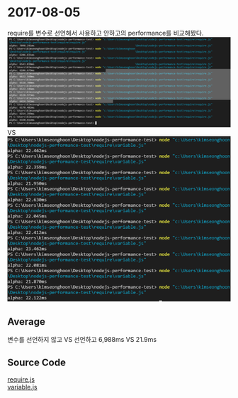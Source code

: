# 2017-08-05
require를 변수로 선언해서 사용하고 안하고의 performance를 비교해봤다.<br>
![require](./novariable.png) VS ![variable](./variable.png)

## Average
변수를 선언하지 않고 VS 선언하고
6,988ms VS 21.9ms

## Source Code
[require.js](require.js)<br>
[variable.js](variable.js)